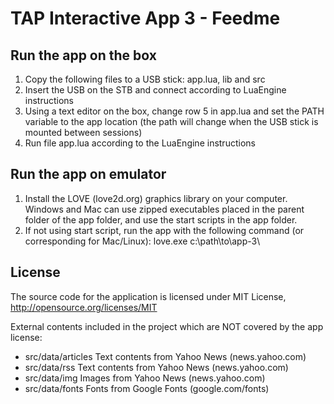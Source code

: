 # TAP Interactive App 3 - Feedme

## Run the app on the box
1. Copy the following files to a USB stick: app.lua, lib and src
2. Insert the USB on the STB and connect according to LuaEngine instructions
3. Using a text editor on the box, change row 5 in app.lua and set the PATH variable to the app location (the path will change when the USB stick is mounted between sessions)
4. Run file app.lua according to the LuaEngine instructions

## Run the app on emulator
1. Install the LOVE (love2d.org) graphics library on your computer. Windows and Mac can use zipped executables placed in the parent folder of the app folder, and use the start scripts in the app folder.
2. If not using start script, run the app with the following command (or corresponding for Mac/Linux): love.exe c:\path\to\app-3\

## License
The source code for the application is licensed under MIT License, http://opensource.org/licenses/MIT

External contents included in the project which are NOT covered by the app license:
- src/data/articles Text contents from Yahoo News (news.yahoo.com)
- src/data/rss Text contents from Yahoo News (news.yahoo.com)
- src/data/img Images from Yahoo News (news.yahoo.com)
- src/data/fonts Fonts from Google Fonts (google.com/fonts)

